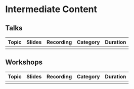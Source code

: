 # Intermediate Content


## Talks

| Topic | Slides | Recording | Category | Duration |
| --- | --- | --- | --- | --- |
|  |  |  |  |  |


## Workshops

| Topic | Slides | Recording | Category | Duration |
| --- | --- | --- | --- | --- |
|  |  |  |  |  |